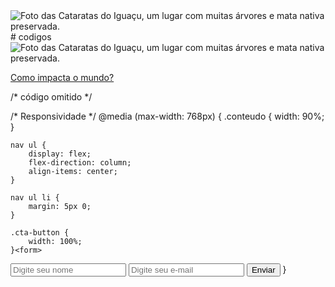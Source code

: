 <!-- código omitido -->

<img src="cataratas-do-iguac.jpg" alt="Foto das Cataratas do Iguaçu, um lugar com muitas árvores e mata nativa preservada.">

<!-- código omitido --># codigos<!-- código omitido -->

<img src="cataratas-do-iguacu.jpg" alt="Foto das Cataratas do Iguaçu, um lugar com muitas árvores e mata nativa preservada.">

<!-- código omitido --><!-- código omitido -->

<a href="https://www.youtube.com/watch?v=IIh7nDEkGqc&pp=ygUXSW1wYWN0byBkbyBEZXMgbWF0YW1lbnQ%3D" class="cta-button" target="_blank">Como impacta o mundo? <i class="fa-solid fa-arrow-up-right-from-square" style="color: var(--text-color);"></i></a>

<!-- código omitido -->/* código omitido */

/* Responsividade */
@media (max-width: 768px) {
    .conteudo {
        width: 90%;
    }

    nav ul {
        display: flex;
        flex-direction: column;
        align-items: center;
    }

    nav ul li {
        margin: 5px 0;
    }

    .cta-button {
        width: 100%;
    }<form>
  <input type="text" id="name" placeholder="Digite seu nome">
  <input type="email" id="email" placeholder="Digite seu e-mail">
  <input type="submit" value="Enviar">
</form>
}
